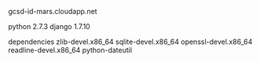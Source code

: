 gcsd-id-mars.cloudapp.net

python 2.7.3
django 1.7.10

dependencies
  zlib-devel.x86_64
  sqlite-devel.x86_64
  openssl-devel.x86_64
  readline-devel.x86_64
  python-dateutil
